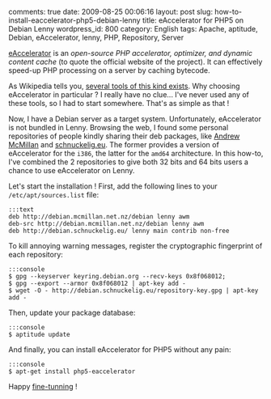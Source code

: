 comments: true
date: 2009-08-25 00:06:16
layout: post
slug: how-to-install-eaccelerator-php5-debian-lenny
title: eAccelerator for PHP5 on Debian Lenny
wordpress_id: 800
category: English
tags: Apache, aptitude, Debian, eAccelerator, lenny, PHP, Repository, Server

[eAccelerator](http://eaccelerator.net) is an _open-source PHP accelerator, optimizer, and dynamic content cache_ (to quote the official website of the project). It can effectively speed-up PHP processing on a server by caching bytecode.

As Wikipedia tells you, [several tools of this kind exists](http://wikipedia.org/wiki/List_of_PHP_accelerators). Why choosing eAccelerator in particular ? I really have no clue... I've never used any of these tools, so I had to start somewhere. That's as simple as that !

Now, I have a Debian server as a target system. Unfortunately, eAccelerator is not bundled in Lenny. Browsing the web, I found some personal repositories of people kindly sharing their deb packages, like [Andrew McMillan](http://andrew.mcmillan.net.nz/node/70) and [schnuckelig.eu](http://www.schnuckelig.eu/blog/debian-lenny-eaccelerator-packages-amd64-20090527). The former provides a version of eAccelerator for the `i386`, the latter for the `amd64` architecture. In this how-to, I've combined the 2 repositories to give both 32 bits and 64 bits users a chance to use eAccelerator on Lenny.

Let's start the installation ! First, add the following lines to your `/etc/apt/sources.list` file:

    :::text
    deb http://debian.mcmillan.net.nz/debian lenny awm
    deb-src http://debian.mcmillan.net.nz/debian lenny awm
    deb http://debian.schnuckelig.eu/ lenny main contrib non-free

To kill annoying warning messages, register the cryptographic fingerprint of each repository:

    :::console
    $ gpg --keyserver keyring.debian.org --recv-keys 0x8f068012;
    $ gpg --export --armor 0x8f068012 | apt-key add -
    $ wget -O - http://debian.schnuckelig.eu/repository-key.gpg | apt-key add -

Then, update your package database:

    :::console
    $ aptitude update

And finally, you can install eAccelerator for PHP5 without any pain:

    :::console
    $ apt-get install php5-eaccelerator

Happy [fine-tunning](http://eaccelerator.net/wiki/Settings) !
